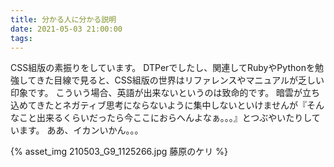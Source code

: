 ```yaml
---
title: 分かる人に分かる説明
date: 2021-05-03 21:00:00
tags:
---
```


CSS組版の素振りをしています。
DTPerでしたし、関連してRubyやPythonを勉強してきた目線で見ると、CSS組版の世界はリファレンスやマニュアルが乏しい印象です。
こういう場合、英語が出来ないというのは致命的です。
暗雲が立ち込めてきたとネガティブ思考にならないように集中しないといけませんが『そんなこと出来るくらいだったら今ここにおらへんよなぁ。。。』とつぶやいたりしています。
ああ、イカンいかん。。。

{% asset_img 210503_G9_1125266.jpg 藤原のケリ %}